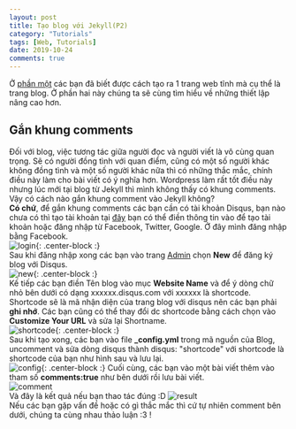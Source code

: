 ```yaml
---
layout: post
title: Tạo blog với Jekyll(P2)
category: "Tutorials"
tags: [Web, Tutorials]
date: 2019-10-24
comments: true
---
```


Ở [phần một](https://anpt1992.github.io/) các bạn đã biết được cách tạo ra 1 trang web tĩnh mà cụ thể là trang blog. Ở phần hai này chúng ta sẽ cùng tìm hiểu về những thiết lập nâng cao hơn.

## Gắn khung comments

Đối với blog, việc tương tác giữa người đọc và người viết là vô cùng quan trọng. Sẽ có người đồng tình với quan điểm, cũng có một số người khác không đồng tình và một số người khác nữa thì có những thắc mắc, chính điều này làm cho bài viết có ý nghĩa hơn. Wordpress làm rất tốt điều này nhưng lúc mới tại blog từ Jekyll thì mình không thấy có khung comments. Vậy có cách nào gắn khung comment vào Jekyll không?  
**Có chứ**, để gắn khung comments các bạn cần có tài khoản Disqus, bạn nào chưa có thì tạo tài khoản tại [đây](https://disqus.com/profile/login/) bạn có thể điền thông tin vào để tạo tài khoản hoặc đăng nhập từ Facebook, Twitter, Google. Ở đây mình đăng nhập bằng Facebook.  
![login](https://v1eurq.by.files.1drv.com/y4mJNC3A0xBDB5-brQzv7wdZ53kHFLTlTVzl-D1EAQLyRZtv-jnUNH8RxTWP7br0ML7NC9Z0v7xu30_FWJNSbzArZ0CG5UTfSOAtn8MNGU8dd6kUOnkAJYrYNBsCxp_BNLQF4lUjztvBBthmk0uoct24igEDU-m8C1DMtxC6ahmWbwPET3SVA1a5Qp6YeGvs0QovnW0rg3d4OYt190ERTotvw?width=399&height=535&cropmode=none){: .center-block :}  
Sau khi đăng nhập xong các bạn vào trang [Admin](https://disqus.com/admin/) chọn **New** để đăng ký blog với Disqus.  
![new](https://xfeurq.by.files.1drv.com/y4mXqFInaheV1COVei_-vyib-w7lKhsTowHSlTVs8ll_iNxROFVJda5D_6jhADNuNoMDkVjM04FfEIU9pUGcR_3TjZRt9Bax8DaRhQ0bcRyh2_qZjrr_aPZwDXT92MBPJMRBGk9U-seRZzrc_spLwsHH-rcoOEIE4jC1nSWRnI-hTlpQJFFYDU2swKyphhePiuT7C9Q6wQ4CZDf5zaChY8B5g?width=733&height=155&cropmode=none){: .center-block :}  
Kế tiếp các bạn điền Tên blog vào mục **Website Name** và để ý dòng chữ nhỏ bên dưới có dạng xxxxxx.disqus.com với xxxxxx là shortcode. Shortcode sẽ là mã nhận diện của trang blog với disqus nên các bạn phải **ghi nhớ**. Các bạn cũng có thể thay đổi dc shortcode bằng cách chọn vào **Customize Your URL** và sửa lại Shortname.  
![shortcode](https://vleurq.by.files.1drv.com/y4mbt70c9TuCdUJt2i7Uip8En2kp2ReOCfkExa28EEB40Tj-tXFtfpHaBJxiCglVCkUdfUam9xXAQmWH886DmCTumNdL5Z-ZLwc2OcYZV0g4c5jlI7JqQsuUuCBKxJSqoJd0RzcEnJIUWiaNwMeve3L4xT8iHtspGaZVJGCBCOsDBm7E-ReIJuOa687nQMi16MCE82f--oKNrMigDPvJqnzKg?width=665&height=609&cropmode=none){: .center-block :}  
Sau khi tạo xong, các bạn vào file **\_config.yml** trong mã nguồn của Blog, uncomment và sửa dòng disqus thành disqus: "shortcode" với shortcode là shortcode của bạn như hình sau và lưu lại.  
![config](https://xveurq.by.files.1drv.com/y4mcg4PR6EcVt1URUh3KBmYGfV-QMd7RB4N9ZUaCj5nV0EfpvcLW4hkwCijxkSTAVp8GkIX3RPZibB0VMGBsDUbovZqiahvCRoSGEC0CvN1z_TRavHnDLPz3i4QvD8gWo04wmK2PDTMZ7wz8R80VIXLC4-hdSZKYVa0GePEVm8Whrm_rID9Nu-hj80c_w723bLCjtU2fUh4QI8am0QGKncJsQ?width=743&height=213&cropmode=none){: .center-block :}
Cuối cùng, các bạn vào một bài viết thêm vào tham số **comments:true** như bên dưới rồi lưu bài viết.  
![comment](https://w1eurq.by.files.1drv.com/y4mzKnyAdZ_YqhfZfOZXF4AjSwyJnP4hwg2Z-rW26DfxTU7iwEgMkgIbkSEZrxjCnAvb89tu3SkAoMEE0Ohn89Y8SH0ZCrVL7HcZc6dpedtktWxp2Yob4EtQpFErim-oJJN0AP-o5NfCkgsXDJt45VwZGSGcfTzx-_lK3LpYG9HXB5OLUlm42cFRMwmMKiZ25InG8OanyGfe2BVq4hKEPubDw?width=310&height=157&cropmode=none)  
Và đây là kết quả nếu bạn thao tác đúng :D
![result](https://wleurq.by.files.1drv.com/y4moGnb1vIM35GGiUlseuNrD1XfiXM2Ek_0vEd2pOgvdGb8LHWv4ApJXRYxK6XRNpR9kGjNpgHDkbmaZw1TPSaQ0oC2fDWQjzyplMxFpJqlEoHEcEuSIUyHWMPwaseSKO-3ZmwGLtQQFwFsaJPse3pZqQQFPDy3w5eHU7j1g4uPyj81vtzgSWNwn5g10sOCLXuSzwq0jL0OhYA_hvnkUTfD9w?width=1331&height=619&cropmode=none)  
Nếu các bạn gặp vấn đề hoặc có gì thắc mắc thì cứ tự nhiên comment bên dưới, chúng ta cùng nhau thảo luận :3 !
